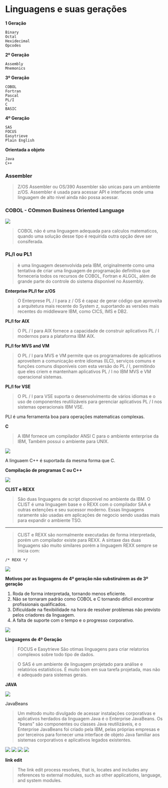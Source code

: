 
# Linguagens e suas gerações

**1 Geração**

    Binary
    Octal
    Hexidecimal
    Opcodes

**2º Geração**

    Assembly
    Mnemonics

**3º Geração**
    
    COBOL
    Fortran
    Pascal
    PL/I
    C
    BASIC
    
**4º Geração**

    SAS
    FOCUS
    Easytrieve
    Plain English

**Orientada a objeto**

    Java
    C++

### Assembler
> Z/OS Assembler ou OS/390 Assembler são unicas para um ambiente z/OS.
> Assembler é usada para acessar API e interfaces onde uma linguagem de alto nivel ainda não possa acessar.


### COBOL - COmmon Business Oriented Language
![](https://github.com/ThreeDP/MTM/blob/master/img/Programming_Languages/1.png)

> COBOL não é uma linguagem adequada para calculos matematicos, quando uma solução desse tipo é requirida outra opção deve ser consiferada.

### PL/I ou PL1
> è uma linguagem desenvolvida pela IBM, originalmente como uma tentativa de criar uma linguagem de programação definitiva que forneceria todos os recursos de COBOL, Fortran e ALGOL, além de grande parte do controle do sistema disponível no Assembly.

**Enterprise PL/I for z/OS**
> O Enterprese PL / I para z / OS é capaz de gerar código que aproveita a arquitetura mais recente do System z, suportando as versões mais recentes do middleware IBM, como CICS, IMS e DB2.

**PL/I for AIX**
> O PL / I para AIX fornece a capacidade de construir aplicativos PL / I modernos para a plataforma IBM AIX.

**PL/I for MVS and VM**
> O PL / I para MVS e VM permite que os programadores de aplicativos aproveitem a comunicação entre idiomas (ILC), serviços comuns e funções comuns disponíveis com esta versão do PL / I, permitindo que eles criem e mantenham aplicativos PL / I no IBM MVS e VM operacional sistemas.

**PL/I for VSE**
> O PL / I para VSE suporta o desenvolvimento de vários idiomas e o uso de componentes reutilizáveis para gerenciar aplicativos PL / I nos sistemas operacionais IBM VSE.

PLI é uma ferramenta boa para operações matematicas complexas.

**C**
> A IBM fornece um compilador ANSI C para o ambiente enterprise da IBM, Também possui o ambiente para UNIX.

![](https://github.com/ThreeDP/MTM/blob/master/img/Programming_Languages/2.png)

A linguaem C++ é suportada da mesma forma que C.

**Compilação de programas C ou C++**

![](https://github.com/ThreeDP/MTM/blob/master/img/Programming_Languages/3.png)


**CLIST e REXX**
> São duas linguagens de script disponivel no ambiente da IBM. O CLIST é uma linguagem base e o REXX com o compilador SAA e outras extenções e seu sucessor moderno. Essas linguagens raramente são usadas em aplicações de negocio sendo usadas mais para expandir o ambiente TSO.
____________________________________________________________

> CLIST e REXX são normalmente executadas de forma interpretada, porém um compilador existe para REXX. A sintaxe das duas linguagens são muito similares porém a linguagem REXX sempre se inicia com:
  
    /* REXX */
    
![](https://github.com/ThreeDP/MTM/blob/master/img/Programming_Languages/4.png)  

**Motivos por as linguagens de 4º geração não substiruirem as de 3º geração**

1. Roda de forma interpretada, tornando menos eficiente.
2. Não se tornaram padrão como COBOL e C tornando dificil encontrar profissionais qualificados.
3. Dificuldade na flexibiilidade na hora de resolver problemas não previsto pelos criadores da linguagem.
4. A falta de suporte com o tempo e o progresso corporativo.

![](https://github.com/ThreeDP/MTM/blob/master/img/Programming_Languages/5.png)  


**Linguagens de 4º Geração**
> FOCUS e Easytrieve São otimas linguagens para criar relatorios complexos sobre todo tipo de dados.

> O SAS é um ambiente de linguagem projetado para análise e relatórios estatísticos. É muito bom em sua tarefa projetada, mas não é adequado para sistemas gerais.

**JAVA**
>

![](https://github.com/ThreeDP/MTM/blob/master/img/Programming_Languages/6.png) 

JavaBeans
> Um método muito divulgado de acessar instalações corporativas e aplicativos herdados da linguagem Java é o Enterprise JavaBeans.
> Os "beans" são componentes ou classes Java reutilizáveis, e o Enterprise JavaBeans foi criado pela IBM, pelas próprias empresas e por terceiros para fornecer uma interface de objeto Java familiar aos sistemas corporativos e aplicativos legados existentes.

![](https://github.com/ThreeDP/MTM/blob/master/img/Programming_Languages/7.png)
![](https://github.com/ThreeDP/MTM/blob/master/img/Programming_Languages/8.png)
![](https://github.com/ThreeDP/MTM/blob/master/img/Programming_Languages/9.png)
![](https://github.com/ThreeDP/MTM/blob/master/img/Programming_Languages/10.png)

**link edit**
> The link edit process resolves, that is, locates and includes any references to external modules, such as other applications, language, and system modules.
